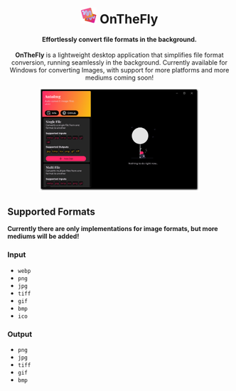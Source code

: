 <h1 align="center">
  <img src="./assets/AppIcon.png" width="36"> OnTheFly
</h1>

<h4 align="center">
  Effortlessly convert file formats in the background.
</h4>

<p align="center">
  <strong>OnTheFly</strong> is a lightweight desktop application that simplifies file format conversion, running seamlessly in the background. Currently available for Windows for converting Images, with support for more platforms and more mediums coming soon!
</p>

<p align="center">
  <img src="./repo/sc1.png" alt="App Screenshot" width="72%" />
</p>

## Supported Formats

**Currently there are only implementations for image formats, but more mediums will be added!**

### Input
- `webp`
- `png`
- `jpg`
- `tiff`
- `gif`
- `bmp`
- `ico`

### Output
- `png`
- `jpg`
- `tiff`
- `gif`
- `bmp`
